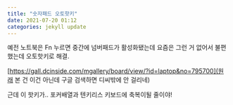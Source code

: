 ```yaml
---
title: "숫자패드 오토핫키"
date: 2021-07-20 01:12
categories: jekyll update
---
```


예전 노트북은 Fn 누르면 중간에 넘버패드가 활성화됐는데 요즘은 그런 거 없어서 불편했는데 오토핫키로 해결.

[https://gall.dcinside.com/mgallery/board/view/?id=laptop&no=795700](원래 본 건 이건 아닌데 구글 검색하면 디씨밖에 안 걸리네)

근데 이 핫키가.. 포커배열과 텐키리스 키보드에 축복이될 줄이야!

